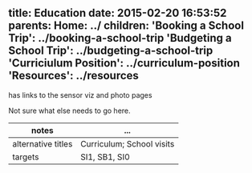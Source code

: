 title: Education
date: 2015-02-20 16:53:52
parents:
  Home: ../
children:
  'Booking a School Trip': ../booking-a-school-trip
  'Budgeting a School Trip': ../budgeting-a-school-trip
  'Curriciulum Position': ../curriculum-position
  'Resources': ../resources
---

has links to the sensor viz and photo pages

Not sure what else needs to go here.

notes | ...
------|-----
alternative titles | Curriculum; School visits
targets | SI1, SB1, SI0
